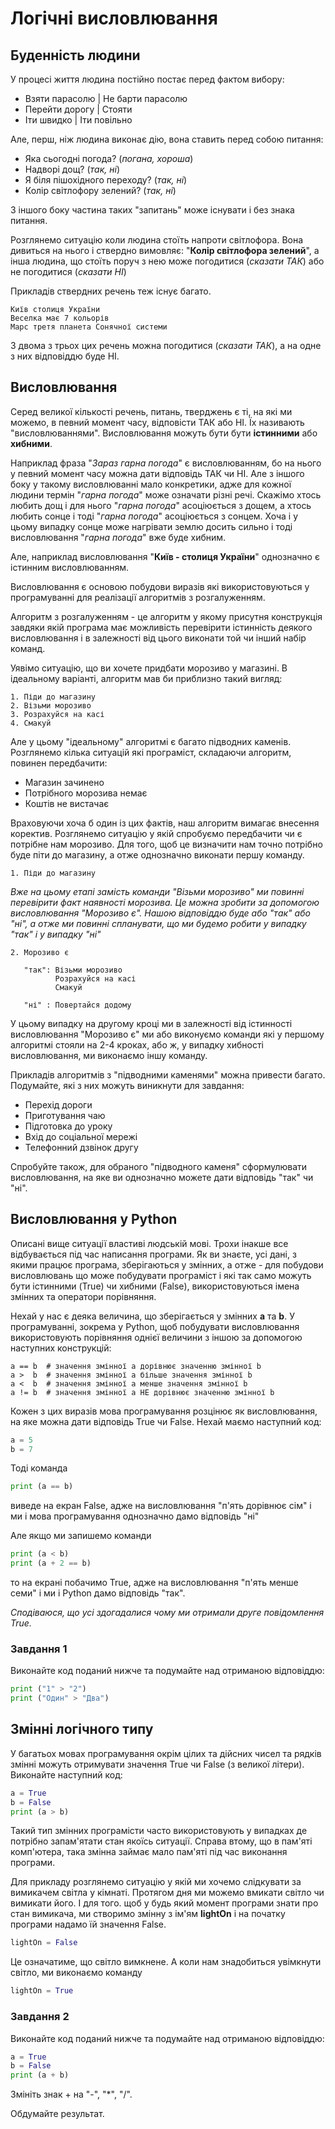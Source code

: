 # Логічні висловлювання
## Буденність людини
У процесі життя людина постійно постає перед фактом вибору:

* Взяти парасолю | Не барти парасолю
* Перейти дорогу | Стояти
* Іти швидко     | Іти повільно

Але, перш, ніж людина виконає дію, вона ставить перед собою питання:
* Яка сьогодні погода? (*погана, хороша*)
* Надворі дощ? (*так, ні*)
* Я біля пішохідного переходу? (*так, ні*)
* Колір світлофору зелений? (*так, ні*)
      
З іншого боку частина таких "запитань" може існувати і без знака питання. 

Розглянемо ситуацію коли людина стоїть напроти світлофора. Вона дивиться на нього і ствердно вимовляє: "**Колір світлофора зелений**", а інша людина, що стоїть поруч з нею може погодитися (*сказати ТАК*) або не погодитися (*сказати НІ*)

Прикладів ствердних речень теж існує багато.

    Київ столиця України
    Веселка має 7 кольорів
    Марс третя планета Сонячної системи

З двома з трьох цих речень можна погодитися (*сказати ТАК*), а на одне з них відповіддю буде НІ.

## Висловлювання
Серед великої кількості речень, питань, тверджень є ті, на які ми можемо, в певний момент часу, відповісти ТАК або НІ. Їх називають "висловлюваннями". Висловлювання можуть бути бути **істинними** або **хибними**.

Наприклад фраза "*Зараз гарна погода*" є висловлюванням, бо на нього у певний момент часу можна дати відповідь ТАК чи НІ. Але з іншого боку у такому висловлюванні мало конкретики, адже для кожної людини термін "*гарна погода*" може означати різні речі. Скажімо хтось любить дощ і для нього "*гарна погода*" асоціюється з дощем, а хтось любить сонце і тоді "*гарна погода*" асоціюється з сонцем. Хоча і у цьому випадку сонце може нагрівати землю досить сильно і тоді висловлювання "*гарна погода*" вже буде хибним.

Але, наприклад висловлювання "**Київ - столиця України**" однозначно є істинним висловлюванням.

Висловлювання є основою побудови виразів які використовуються у програмуванні для реалізації алгоритмів з розгалуженням. 

Алгоритм з розгалуженням - це алгоритм у якому присутня конструкція завдяки якій програма має можливість перевірити істинність деякого висловлювання і в залежності від цього виконати той чи інший набір команд.

Уявімо ситуацію, що ви хочете придбати морозиво у магазині. В ідеальному варіанті, алгоритм мав би приблизно такий вигляд:
```
1. Піди до магазину
2. Візьми морозиво
3. Розрахуйся на касі
4. Смакуй
```
Але у цьому "ідеальному" алгоритмі є багато підводних каменів. Розглянемо кілька ситуацій які програміст, складаючи алгоритм, повинен передбачити:
 - Магазин зачинено
 - Потрібного морозива немає
 - Коштів не вистачає

Враховуючи хоча б один із цих фактів, наш алгоритм вимагає внесення коректив. Розглянемо ситуацію у якій спробуємо передбачити чи є потрібне нам морозиво. Для того, щоб це визначити нам точно потрібно буде піти до магазину, а отже однозначно виконати першу команду.
```
1. Піди до магазину
```
*Вже на цьому етапі замість команди "Візьми морозиво" ми повинні перевірити факт наявності морозива. Це можна зробити за допомогою висловлювання "Морозиво є". Нашою відповіддю буде або "так" або "ні", а отже ми повинні спланувати, що ми будемо робити у випадку "так" і у випадку "ні"*
```
2. Морозиво є

   "так": Візьми морозиво 
          Розрахуйся на касі
          Смакуй
          
   "ні" : Повертайся додому 
```
У цьому випадку на другому кроці ми в залежності від істинності висловлювання "Морозиво є" ми або виконуємо команди які у першому алгоритмі стояли на 2-4 кроках, або ж, у випадку хибності висловлювання, ми виконаємо іншу команду.


Прикладів алгоритмів з "підводними каменями" можна привести багато. Подумайте, які з них можуть виникнути для завдання:
- Перехід дороги
- Приготування чаю
- Підготовка до уроку
- Вхід до соціальної мережі
- Телефонний дзвінок другу

Спробуйте також, для обраного "підводного каменя" сформулювати висловлювання, на яке ви однозначно можете дати відповідь "так" чи "ні".



## Висловлювання у Python
Описані вище ситуації властиві людській мові. Трохи інакше все відбувається під час написання програми.
Як ви знаєте, усі дані, з якими працює програма, зберігаються у змінних, а отже - для побудови висловлювань що може побудувати програміст і які так само можуть бути істинними (True) чи хибними (False), використовуються імена змінних та оператори порівняння.

Нехай у нас є деяка величина, що зберігається у змінних **a** та **b**.
У програмуванні, зокрема у Python, щоб побудувати висловлювання використовують порівняння однієї величини з іншою за допомогою наступних конструкцій:
```
a == b  # значення змінної a дорівнює значенню змінної b
a >  b  # значення змінної a більше значення змінної b
a <  b  # значення змінної a менше значення змінної b
a != b  # значення змінної a НЕ дорівнює значенню змінної b

```
Кожен з цих виразів мова програмування розцінює як висловлювання, на яке можна дати відповідь True чи False.
Нехай маємо наступний код:
```python
a = 5
b = 7
```
Тоді команда
```python
print (a == b)
```
виведе на екран False, адже на висловлювання "п'ять дорівнює сім" і ми і мова програмування однозначно дамо відповідь "ні"

Але якщо ми запишемо команди
```python
print (a < b)
print (a + 2 == b)
```
то на екрані побачимо True, адже на висловлювання "п'ять менше семи" і ми і Python дамо відповідь "так".

*Сподіваюся, що усі здогадалися чому ми отримали друге повідомлення True.*
 
### Завдання 1
Виконайте код поданий нижче та подумайте над отриманою відповіддю:
```python
print ("1" > "2")
print ("Один" > "Два")
```



## Змінні логічного типу
У багатьох мовах програмування окрім цілих та дійсних чисел та рядків змінні можуть отримувати значення True чи False (з великої літери). Виконайте  наступний код:

```python
a = True
b = False
print (a > b)
```

Такий тип змінних програмісти часто використовують у випадках де потрібно запам'ятати стан якоїсь ситуації. 
Справа втому, що в пам'яті комп'ютера, така змінна займає мало пам'яті під час виконання програми.

Для прикладу розглянемо ситуацію у якій ми хочемо слідкувати за вимикачем світла у кімнаті. Протягом дня ми можемо вмикати світло чи вимикати його. І для того. щоб у будь який момент програми знати про стан вимикача, ми створимо змінну з ім'ям **lightOn** і на початку програми надамо їй значення False. 

```python
lightOn = False
```

Це означатиме, що світло вимкнене. А коли нам знадобиться увімкнути світло, ми виконаємо команду
```python
lightOn = True
```
### Завдання 2
Виконайте код поданий нижче та подумайте над отриманою відповіддю:
```python
a = True
b = False
print (a + b)
```

Змініть знак + на "-", "*", "/".

Обдумайте результат.


